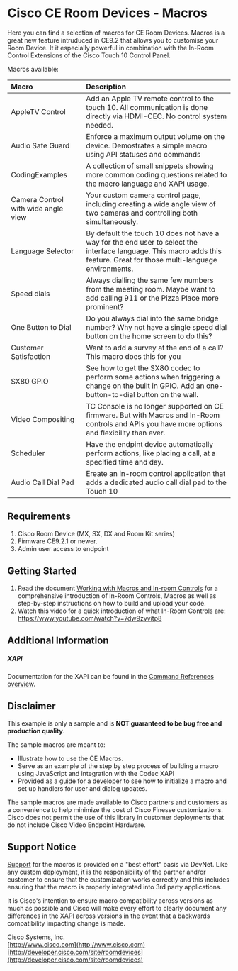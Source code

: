 # Cisco CE Room Devices - Macros
Here you can find a selection of macros for CE Room Devices. Macros is a great new feature intruduced in CE9.2 that allows you to customise your Room Device. It it especially powerful in combination with the In-Room Control Extensions of the Cisco Touch 10 Control Panel.

Macros available:


| Macro        | Description           |
| :------------------------ |:-------------|
| AppleTV Control      | Add an Apple TV remote control to the touch 10. All communication is done directly via HDMI-CEC. No control system needed.      |
| Audio Safe Guard      | Enforce a maximum output volume on the device. Demostrates a simple macro using API statuses and commands     |
| CodingExamples      | A collection of small snippets showing more common coding questions related to the macro language and XAPI usage.      |
| Camera Control with wide angle view      | Your custom camera control page, including creating a wide angle view of two cameras and controlling both simultaneously.      |
| Language Selector      | By default the touch 10 does not have a way for the end user to select the interface language. This macro adds this feature. Great for those multi-language environments. |
| Speed dials      | Always dialling the same few numbers from the meeting room. Maybe want to add calling 911 or the Pizza Place more prominent?     |
| One Button to Dial      | Do you always dial into the same bridge number? Why not have a single speed dial button on the home screen to do this?   |
| Customer Satisfaction | Want to add a survey at the end of a call? This macro does this for you |
| SX80 GPIO | See how to get the SX80 codec to perform some actions when triggering a change on the built in GPIO. Add an one-button-to-dial button on the wall. |
| Video Compositing | TC Console is no longer supported on CE firmware. But with Macros and In-Room controls and APIs you have more options and flexibility than ever. |
| Scheduler | Have the endpint device automatically perform actions, like placing a call, at a specified time and day. |
| Audio Call Dial Pad | Ereate an in-room control application that adds a dedicated audio call dial pad to the Touch 10 |


## Requirements
1. Cisco Room Device (MX, SX, DX and Room Kit series)
2. Firmware CE9.2.1 or newer.
3. Admin user access to endpoint

## Getting Started
1. Read the document [Working with Macros and In-room Controls](https://www.cisco.com/c/dam/en/us/td/docs/telepresence/endpoint/ce92/sx-mx-dx-room-kit-customization-guide-ce92.pdf) for a comprehensive introduction of In-Room Controls, Macros as well as step-by-step instructions on how to build and upload your code.
2. Watch this video for a quick introduction of what In-Room Controls are: https://www.youtube.com/watch?v=7dw9zvvitp8


## Additional Information
##### XAPI
Documentation for the XAPI can be found in the [Command References overview](https://www.cisco.com/c/en/us/support/collaboration-endpoints/telepresence-quick-set-series/products-command-reference-list.html).

## Disclaimer
This example is only a sample and is **NOT guaranteed to be bug free and production quality**.

The sample macros are meant to:
- Illustrate how to use the CE Macros.
- Serve as an example of the step by step process of building a macro using JavaScript and integration with the Codec XAPI
- Provided as a guide for a developer to see how to initialize a macro and set up handlers for user and dialog updates.

The sample macros are made available to Cisco partners and customers as a convenience to help minimize the cost of Cisco Finesse customizations. Cisco does not permit the use of this library in customer deployments that do not include Cisco Video Endpoint Hardware.

## Support Notice
[Support](http://developer.cisco.com/site/devnet/support) for the macros is provided on a "best effort" basis via DevNet. Like any custom deployment, it is the responsibility of the partner and/or customer to ensure that the customization works correctly and this includes ensuring that the macro is properly integrated into 3rd party applications.

It is Cisco's intention to ensure macro compatibility across versions as much as possible and Cisco will make every effort to clearly document any differences in the XAPI across versions in the event that a backwards compatibility impacting change is made.

Cisco Systems, Inc.<br>
[http://www.cisco.com](http://www.cisco.com)<br>
[http://developer.cisco.com/site/roomdevices](http://developer.cisco.com/site/roomdevices)
